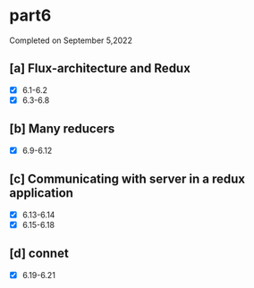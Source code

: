 # part6

Completed on September 5,2022

## [a] Flux-architecture and Redux 

- [x] 6.1-6.2  
- [x] 6.3-6.8   

## [b] Many reducers

- [x] 6.9-6.12

## [c] Communicating with server in a redux application

- [x] 6.13-6.14
- [x] 6.15-6.18

## [d] connet

- [x] 6.19-6.21


